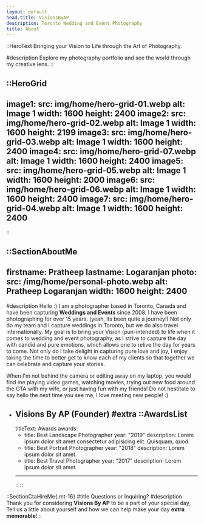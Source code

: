 ```yaml
---
layout: default
head.title: VisionsByAP
description: Toronto Wedding and Event Photography
title: About
---
```


::HeroText
Bringing your Vision to Life through the Art of Photography.

#description
Explore my photography portfolio and see the world through my creative lens.
::

::HeroGrid
---
image1:
  src: img/home/hero-grid-01.webp
  alt: Image 1
  width: 1600
  height: 2400
image2:
  src: img/home/hero-grid-02.webp
  alt: Image 1
  width: 1600
  height: 2199
image3:
  src: img/home/hero-grid-03.webp
  alt: Image 1
  width: 1600
  height: 2400
image4:
  src: img/home/hero-grid-07.webp
  alt: Image 1
  width: 1600
  height: 2400
image5:
  src: img/home/hero-grid-05.webp
  alt: Image 1
  width: 1600
  height: 2000
image6:
  src: img/home/hero-grid-06.webp
  alt: Image 1
  width: 1600
  height: 2400
image7:
  src: img/home/hero-grid-04.webp
  alt: Image 1
  width: 1600
  height: 2400
---
::

::SectionAboutMe
---
firstname: Pratheep 
lastname: Logaranjan
photo:
  src: /img/home/personal-photo.webp
  alt: Pratheep Logaranjan
  width: 1600
  height: 2400
---
#description
Hello :) I am a photographer based in Toronto, Canada and have been capturing __Weddings and Events__ since 2008. I have been photographing for over 15 years. (yeah, its been quite a journey!) Not only do my team and I capture weddings in Toronto, but we do also travel internationally. My goal is to bring your Vision (pun-intended) to life when it comes to wedding and event photography, as I strive to capture the day with candid and pure emotions, which allows one to relive the day for years to come. Not only do I take delight in capturing pure love and joy, I enjoy taking the time to better get to know each of my clients so that together we can celebrate and capture your stories.

When I'm not behind the camera or editing away on my laptop, you would find me playing video games, watching movies, trying out new food around the GTA with my wife, or just having fun with my friends! Do not hestitate to say hello the next time you see me, I love meeting new people! :)

- Visions By AP (Founder)
#extra
  ::AwardsList
  ---
  titleText: Awards
  awards:
    - title: Best Landscape Photographer
      year: "2019"
      description: Lorem ipsum dolor sit amet consectetur adipisicing elit. Quisquam, quod.
    - title: Best Portrait Photographer
      year: "2018"
      description: Lorem ipsum dolor sit amet.
    - title: Best Travel Photographer
      year: "2017"
      description: Lorem ipsum dolor sit amet.
  ---
  ::
::


::SectionCtaHireMe{.mt-16}
#title
Questions or Inquiring?
#description
Thank you for considering __Visions By AP__ to be a part of your special day, Tell us a little about yourself and how we can help make your day __extra memorable__!
::
